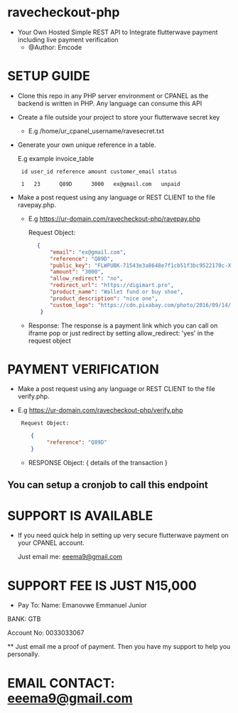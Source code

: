 # ravecheckout-php
- Your Own Hosted Simple REST API to Integrate flutterwave payment including live payment verification
   -  @Author: Emcode

# SETUP GUIDE

- Clone this repo in any PHP server environment or CPANEL as the backend is written in PHP. Any language can consume this API

- Create a file outside  your project to store your flutterwave secret key
  - E.g /home/ur_cpanel_username/ravesecret.txt

 - Generate your own unique reference in a table. 

    E.g example invoice_table 

        id user_id reference amount customer_email status

        1   23      Q89D      3000   ex@gmail.com   unpaid

- Make a post request using any language or REST CLIENT to the file ravepay.php. 
  - E.g  https://ur-domain.com/ravecheckout-php/ravepay.php
        
    Request Object: 
  ```json
        { 
            "email": "ex@gmail.com", 
            "reference": "Q89D", 
            "public_key": "FLWPUBK-71543e3a8648e7f1cb51f3bc9522170c-X",
            "amount": "3000", 
            "allow_redirect": "no",
            "redirect_url": "https://digimart.pro",
            "product_name": "Wallet fund or buy shoe",
            "product_description": "nice one",
            "custom_logo": "https://cdn.pixabay.com/photo/2016/09/14/20/50/teeth-1670434_960_720.png"
         }
    ```

  - Response: The response is a payment link which you can call on iframe pop or just redirect by setting 
    allow_redirect: 'yes'  in the request object
# PAYMENT VERIFICATION
   - Make a post request using any language or REST CLIENT to the file verify.php. 
   
   - E.g  https://ur-domain.com/ravecheckout-php/verify.php
        
          Request Object: 
        ```json
            {
                 "reference": "Q89D"
            }
        ```
        - RESPONSE Object: 
            {
               details of the transaction
            }
## You can setup a cronjob to call this endpoint 

# SUPPORT IS AVAILABLE
   - If you need quick help in setting up very secure flutterwave payment on your CPANEL account.

      Just email me: eeema9@gmail.com

# SUPPORT FEE IS JUST N15,000
   - Pay To: 
   Name: Emanovwe Emmanuel Junior 

   BANK: GTB 

   Account No: 0033033067

   ** Just email me a proof of payment. Then you have my support to help you personally.

# EMAIL CONTACT: eeema9@gmail.com

# 



 


